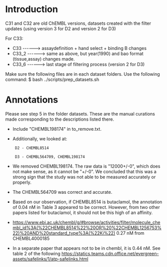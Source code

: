 # Introduction

C31 and C32 are old ChEMBL versions, datasets created with the filter updates (using version 3 for D2 and version 2 for D3)


For C33: 

* C33 		------> assaydefinition + hand select + binding B changes
* C33_2		------> same as above, but year(1990) and bao format (tissue,assay) changes made. 
* C33_6         ------> last stage of filtering process (version 2 for D3)

Make sure the following files are in each dataset folders. Use the following command:
$ bash ../scripts/prep_datasets.sh

# Annotations

Please see step 5 in the folder datasets. These are the manual curations made corresponding to the descriptions listed there.

* Include "CHEMBL198174" in to_remove.txt.

* Additionally, we looked at:


       D2 - CHEMBL8514 

       D3 - CHEMBL564709, CHEMBL198174

* We removed CHEMBL198174. The raw data is "12000+/-0", which does not make sense, as it cannot be "+/-0". We concluded that this was a strong sign that the study was not able to be measured accurately or properly.

* The CHEMBL564709 was correct and accurate.

* Based on our observation, if CHEMBL8514 is butaclamol, the annotation of 0.04 nM in Table 3 appeared to be correct.  However, from two other papers listed for butaclamol, it should not be this high of an affinity.

 * https://www.ebi.ac.uk/chembl/g/#browse/activities/filter/molecule_chembl_id%3A(%22CHEMBL8514%22%20OR%20%22CHEMBL1256753%22)%20AND%20standard_type%3A(%22Ki%22)
0.27 nM from CHEMBL4000185

* In a separate paper that appears not to be in chembl, it is 0.44 nM. See table 2 of the following
https://statics.teams.cdn.office.net/evergreen-assets/safelinks/1/atp-safelinks.html
